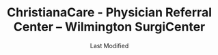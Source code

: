 ---
layout: location-page
date: Last Modified
description: "Local COVID-19 testing is available at ChristianaCare -  Physician Referral Center – Wilmington SurgiCenter in Wilmington, Delaware, USA."
permalink: "locations/delaware/wilmington/christianacare-physician-referral-center-–-wilmington-surgicenter/"
tags:
  - locations
  - delaware
title: ChristianaCare -  Physician Referral Center – Wilmington SurgiCenter
uniqueName: christianacare-physician-referral-center-–-wilmington-surgicenter
state: Delaware
stateAbbr: DE
hood: "Wilmington"
address: "625 W 12th St"
city: "Wilmington"
zip: "19801"
zipsNearby: "08803 08825 08848 19701 19934 19936 19703 19938 19706 19901 19902 19903 19904 19905 19906 19943 19946 19952 19953 19707 19954 19955 19708 19960 19961 19962 19709 19963 19710 19702 19711 19712 19713 19714 19715 19716 19717 19718 19725 19726 19720 19721 19730 19731 19732 19733 19977 19734 19979 19735 19801 19802 19803 19804 19805 19806 19807 19808 19809 19810 19850 19880 19884 19885 19886 19890 19891 19892 19893 19894 19895 19896 19897 19898 19899 19980 19736 19964 08201 08205 08501 08001 08004 08402 08403 08202 08007 08009 08010 08011 08012 08505 08014 08302 08015 08310 08016 08101 08102 08103 08104 08105 08106 08107 08108 08109 08110 08210 08018 08311 08019 08002 08003 08034 08020 08312 08021 08213 08022 08511 08514 08515 08023 08313 08314 08214 08315 08316 08317 08215 08318 08217 08319 08025 08320 08518 08321 08322 08026 08027 08028 08029 08030 08218 08219 08323 08032 08033 08035 08036 08037 08038 08039 08324 08525 08041 08042 08043 08759 08530 08326 08045 08220 08327 08221 08048 08049 08328 08051 08052 08053 08223 08329 08330 08055 08056 08332 08340 08341 08342 08343 08057 08059 08060 08054 08061 08062 08063 08533 08344 08224 08064 08345 08346 08347 08225 08226 08230 08231 08065 08066 08067 08068 08534 08069 08070 08071 08232 08234 08240 08348 08349 08241 08072 08073 08350 08074 08551 08242 08075 08076 08077 08554 08556 08352 08078 08079 08243 08557 08080 08353 08081 08083 08244 08245 08031 08099 08246 08559 08084 08248 08085 08086 08560 08601 08602 08603 08604 08605 08606 08607 08608 08609 08610 08611 08618 08619 08620 08625 08628 08629 08638 08640 08641 08645 08646 08647 08648 08650 08666 08690 08691 08695 08250 08251 08088 08360 08361 08362 08089 08090 08091 08093 08252 08094 08046 08561 08095 08270 08096 08097 08098 08562 19501 17302 17501 18011 18101 18102 18103 18104 18105 18106 18109 18195 19503 17503 19504 17504 19505 19506 17505 19508 19510 17506 19511 17507 19512 18031 17309 17508 19516 18034 17509 17512 17516 18036 17016 17083 17312 17313 17314 17517 19518 17518 18039 19519 17519 18041 17520 17317 18046 17521 19520 18049 18098 18099 17522 17549 17321 17322 19522 18051 17527 19523 19525 17528 17529 18054 19526 18055 18056 17532 17533 17534 17535 17536 17039 19530 17537 17573 17601 17602 17603 17604 17605 17606 17607 17608 17611 17622 17699 17538 19533 19534 17540 19535 18060 17543 19536 18062 17545 17547 19538 17550 19539 17551 19540 19541 19542 19543 19544 17064 17552 17554 17067 17555 19545 17349 17557 17073 17352 17560 18068 19547 18069 18070 17562 17563 17564 17565 18074 19548 17566 17355 19601 19602 19603 19604 19605 19606 19607 19608 19609 19610 19611 19612 17567 18073 18076 17356 17568 19550 17569 17085 17570 17087 19551 17572 17088 19554 19555 17361 17575 17576 18081 17578 17363 17579 18084 17580 19560 17581 19562 18087 19564 17582 19565 17583 17584 17366 17585 19567 17368 18092 19001 19002 19420 19003 19310 19311 19004 18910 19020 19021 19312 19421 18911 19422 19424 19316 19007 19008 19009 19010 18912 18913 19423 19317 18914 19012 19013 19014 19015 19016 19022 19017 19425 19319 19018 19320 19330 19426 19473 18915 19331 19339 19340 19428 19429 19397 19398 19399 19430 18916 19023 19432 19333 19335 19372 18901 18902 18933 19026 18917 18918 19028 19027 18920 19029 19341 19353 19030 18921 19031 19032 19033 18922 19025 19034 19048 19049 18923 19435 18925 18926 19035 19342 19343 19036 19038 19039 19437 19438 19441 19040 19440 19041 18927 18928 19043 19098 19344 19044 19006 19345 18929 19046 19346 19347 19348 19442 18930 19443 19444 18931 19350 19047 19053 19446 19050 19450 19052 19054 19055 19056 19057 19058 19351 19352 18932 19354 19451 19355 19060 19061 18934 19037 19063 19064 19065 19086 19091 19357 19066 18935 19358 18936 19067 19070 19072 18938 19360 18940 19073 19401 19403 19404 19405 19406 19407 19408 19409 19415 19436 19454 19455 19477 19074 19362 19456 19075 18942 19363 19301 19457 19365 18943 18944 19019 19092 19093 19099 19101 19102 19103 19104 19105 19106 19107 19108 19109 19110 19111 19112 19113 19114 19115 19116 19118 19119 19120 19121 19122 19123 19124 19125 19126 19127 19128 19129 19130 19131 19132 19133 19134 19135 19136 19137 19138 19139 19140 19141 19142 19143 19144 19145 19146 19147 19148 19149 19150 19151 19152 19153 19154 19155 19160 19161 19162 19170 19171 19172 19173 19175 19176 19177 19178 19179 19181 19182 19183 19184 19185 19187 19188 19190 19191 19192 19193 19194 19195 19196 19197 19244 19255 19453 19460 18946 18947 18949 19462 19366 18950 19367 19464 19465 19076 18951 18953 18955 19078 19468 18956 19369 19470 18957 18958 19472 18960 19079 18962 19474 18963 18924 18964 18954 18966 18968 19475 19478 19371 19081 18969 19373 19374 18970 18971 19375 18972 19082 19083 19480 19481 19482 19484 19485 19493 19494 19495 19496 19085 19376 18974 18991 18976 18977 19080 19087 19088 19089 19380 19381 19382 19383 19388 19318 19390 19486 19395 19090 19094 19490 18979 18980 19095 19096 19492 18981 21001 21005 21010 21009 21013 21092 21219 21220 21221 21222 21234 21236 21237 21607 21014 21015 21017 21018 21610 21913 21617 21914 21027 21915 21620 21690 21916 21623 21656 21028 21030 21031 21065 21917 21918 21628 21034 21629 21919 21040 21920 21921 21922 21047 21050 21051 21052 21635 21930 21057 21636 21639 21078 21640 21641 21082 21644 21084 21085 21645 21087 21649 21650 21651 21111 21901 21120 21128 21130 21902 21903 21131 21904 21132 21657 21658 21139 21660 21911 21661 21667 21154 21668 21670 21156 21912 21160 21161 21162 21678 19488 19489 19640 19887 19889 21261 18175 19483 19487 21681 21682 21683 21684 21685 21686 21687 21688" 
mapUrl: "http://maps.apple.com/?q=ChristianaCare+-+Physician+Referral+Center+–+Wilmington+SurgiCenter&address=625+W+12th+St,Wilmington,Delaware,19801"
locationType: Please contact for drive-thru/walk-in availability.
phone: ""
website: "https://christianacare.org/services/covid-19-testing-locations/"
onlineBooking: true
closed: undefined
closedUpdate: May 25th, 2020
notes: "Requires doctor's referral."
days: M, W, F
hours: 7AM-1PM
ctaMessage: Schedule a test
ctaUrl: "https://christianacare.org/services/covid-19-testing-locations/"
---